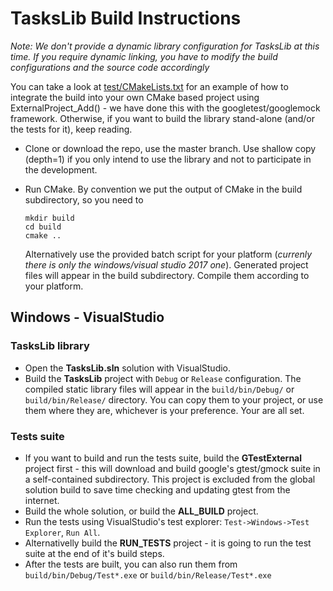 # TasksLib Build Instructions #

*Note: We don't provide a dynamic library configuration for TasksLib at this time. If you require dynamic linking, you have to modify the build configurations and the source code accordingly*

You can take a look at [test/CMakeLists.txt](../test/CMakeLists.txt) for an example of how to integrate the build into your own CMake based project using ExternalProject_Add() - we have done this with the googletest/googlemock framework. Otherwise, if you want to build the library stand-alone (and/or the tests for it), keep reading.

- Clone or download the repo, use the master branch. Use shallow copy (depth=1) if you only intend to use the library and not to participate in the development.

- Run CMake. 
By convention we put the output of CMake in the build subdirectory, so you need to
  ```
  mkdir build
  cd build
  cmake ..
  ```
  Alternatively use the provided batch script for your platform (*currenly there is only the windows/visual studio 2017 one*). Generated project files will appear in the build subdirectory. Compile them according to your platform.

## Windows - VisualStudio ##

### TasksLib library ###

- Open the **TasksLib.sln** solution with VisualStudio.
- Build the **TasksLib** project with `Debug` or `Release` configuration. The compiled static library files will appear in the `build/bin/Debug/` or `build/bin/Release/` directory. You can copy them to your project, or use them where they are, whichever is your preference. Your are all set.

### Tests suite ###

- If you want to build and run the tests suite, build the **GTestExternal** project first - this will download and build google's gtest/gmock suite in a self-contained subdirectory. This project is excluded from the global solution build to save time checking and updating gtest from the internet.
- Build the whole solution, or build the **ALL_BUILD** project.
- Run the tests using VisualStudio's test explorer: `Test->Windows->Test Explorer`, `Run All`. 
- Alternativelly build the **RUN_TESTS** project - it is going to run the test suite at the end of it's build steps.
- After the tests are built, you can also run them from `build/bin/Debug/Test*.exe` or `build/bin/Release/Test*.exe`
